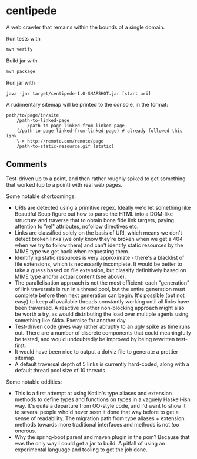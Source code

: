# centipede

A web crawler that remains within the bounds of a single domain.

Run tests with

```bash
mvn verify
```

Build jar with

```bash
mvn package
```

Run jar with

```
java -jar target/centipede-1.0-SNAPSHOT.jar [start uri]
```

A rudimentary sitemap will be printed to the console, in the format:

```
path/to/page/in/site
    /path-to-linked-page
        /path-to-page-linked-from-linked-page
    (/path-to-page-linked-from-linked-page) # already followed this link
    \-> http://remote.com/remote/page
    /path-to-static-resource.gif (static)
```

## Comments

Test-driven up to a point, and then rather roughly spiked to get something that worked (up to a point) with real web pages.

Some notable shortcomings:

* URIs are detected using a primitive regex. Ideally we'd let something like Beautiful Soup figure out how to parse the HTML into a DOM-like structure and traverse that to obtain bona fide link targets, paying attention to "rel" attributes, nofollow directives etc.
* Links are classified solely on the basis of URI, which means we don't detect broken links (we only know they're broken when we get a 404 when we try to follow them) and can't identify static resources by the MIME type we get back when requesting them.
* Identifying static resources is very approximate - there's a blacklist of file extensions, which is necessarily incomplete. It would be better to take a guess based on file extension, but classify definitively based on MIME type and/or actual content (see above).
* The parallelisation approach is not the most efficient: each "generation" of link traversals is run in a thread pool, but the entire generation must complete before then next generation can begin. It's possible (but not easy) to keep all available threads constantly working until all links have been traversed. A reactive or other non-blocking approach might also be worth a try, as would distributing the load over multiple agents using something like Akka. Exercise for another day.
* Test-driven code gives way rather abruptly to an ugly spike as time runs out. There are a number of discrete components that could meaningfully be tested, and would undoubtedly be improved by being rewritten test-first.
* It would have been nice to output a dotviz file to generate a prettier sitemap.
* A default traversal depth of 5 links is currently hard-coded, along with a default thread pool size of 10 threads.

Some notable oddities:

* This is a first attempt at using Kotlin's type aliases and extension methods to define types and functions on types in a vaguely Haskell-ish way. It's quite a departure from OO-style code, and I'd want to show it to several people who'd never seen it done that way before to get a sense of readability. The migration path from type aliases + extension methods towards more traditional interfaces and methods is not *too* onerous.
* Why the spring-boot parent and maven plugin in the pom? Because that was the only way I could get a jar to build. A pitfall of using an experimental language and tooling to get the job done.
